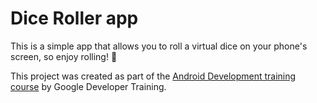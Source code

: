 # Dice Roller app
This is a simple app that allows you to roll a virtual dice on your phone's screen, so enjoy rolling! :game_die:

This project was created as part of the [Android Development training course](https://developer.android.com/courses/pathways/android-basics-kotlin-four) by Google Developer Training.
